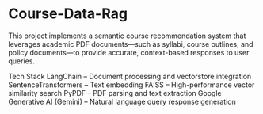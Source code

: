 # Course-Data-Rag

This project implements a semantic course recommendation system that leverages academic PDF documents—such as syllabi, course outlines, and policy documents—to provide accurate, context-based responses to user queries.

Tech Stack
LangChain  – Document processing and vectorstore integration
SentenceTransformers – Text embedding
FAISS – High-performance vector similarity search
PyPDF  – PDF parsing and text extraction
Google Generative AI (Gemini) – Natural language query response generation
